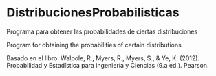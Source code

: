 # DistribucionesProbabilisticas
Programa para obtener las probabilidades de ciertas distribuciones

Program for obtaining the probabilities of certain distributions

Basado en el libro:
Walpole, R., Myers, R., Myers, S., & Ye, K. (2012). Probabilidad y Estadística para ingeniería y Ciencias (9.a ed.). Pearson.
